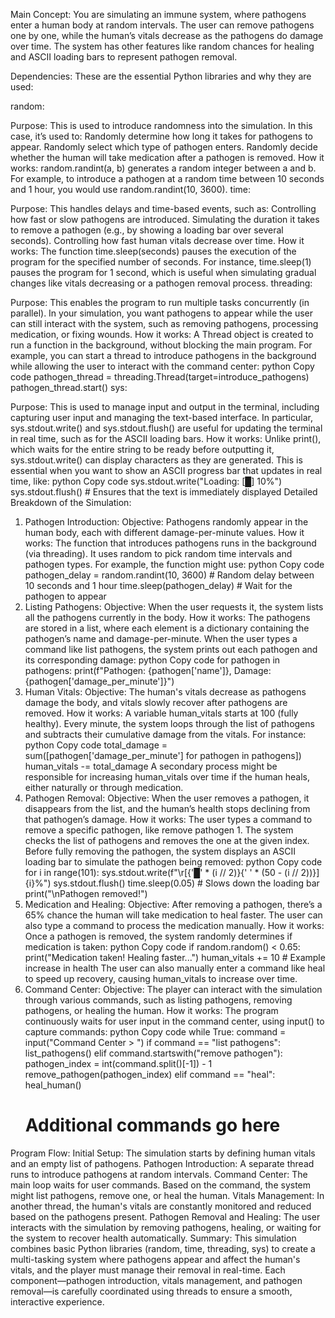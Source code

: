 Main Concept:
You are simulating an immune system, where pathogens enter a human body at random intervals. The user can remove pathogens one by one, while the human’s vitals decrease as the pathogens do damage over time. The system has other features like random chances for healing and ASCII loading bars to represent pathogen removal.

Dependencies:
These are the essential Python libraries and why they are used:

random:

Purpose: This is used to introduce randomness into the simulation. In this case, it’s used to:
Randomly determine how long it takes for pathogens to appear.
Randomly select which type of pathogen enters.
Randomly decide whether the human will take medication after a pathogen is removed.
How it works: random.randint(a, b) generates a random integer between a and b. For example, to introduce a pathogen at a random time between 10 seconds and 1 hour, you would use random.randint(10, 3600).
time:

Purpose: This handles delays and time-based events, such as:
Controlling how fast or slow pathogens are introduced.
Simulating the duration it takes to remove a pathogen (e.g., by showing a loading bar over several seconds).
Controlling how fast human vitals decrease over time.
How it works: The function time.sleep(seconds) pauses the execution of the program for the specified number of seconds. For instance, time.sleep(1) pauses the program for 1 second, which is useful when simulating gradual changes like vitals decreasing or a pathogen removal process.
threading:

Purpose: This enables the program to run multiple tasks concurrently (in parallel). In your simulation, you want pathogens to appear while the user can still interact with the system, such as removing pathogens, processing medication, or fixing wounds.
How it works: A Thread object is created to run a function in the background, without blocking the main program. For example, you can start a thread to introduce pathogens in the background while allowing the user to interact with the command center:
python
Copy code
pathogen_thread = threading.Thread(target=introduce_pathogens)
pathogen_thread.start()
sys:

Purpose: This is used to manage input and output in the terminal, including capturing user input and managing the text-based interface. In particular, sys.stdout.write() and sys.stdout.flush() are useful for updating the terminal in real time, such as for the ASCII loading bars.
How it works: Unlike print(), which waits for the entire string to be ready before outputting it, sys.stdout.write() can display characters as they are generated. This is essential when you want to show an ASCII progress bar that updates in real time, like:
python
Copy code
sys.stdout.write("Loading: [█] 10%")
sys.stdout.flush()  # Ensures that the text is immediately displayed
Detailed Breakdown of the Simulation:
1. Pathogen Introduction:
Objective: Pathogens randomly appear in the human body, each with different damage-per-minute values.
How it works:
The function that introduces pathogens runs in the background (via threading). It uses random to pick random time intervals and pathogen types.
For example, the function might use:
python
Copy code
pathogen_delay = random.randint(10, 3600)  # Random delay between 10 seconds and 1 hour
time.sleep(pathogen_delay)  # Wait for the pathogen to appear
2. Listing Pathogens:
Objective: When the user requests it, the system lists all the pathogens currently in the body.
How it works:
The pathogens are stored in a list, where each element is a dictionary containing the pathogen’s name and damage-per-minute.
When the user types a command like list pathogens, the system prints out each pathogen and its corresponding damage:
python
Copy code
for pathogen in pathogens:
    print(f"Pathogen: {pathogen['name']}, Damage: {pathogen['damage_per_minute']}")
3. Human Vitals:
Objective: The human's vitals decrease as pathogens damage the body, and vitals slowly recover after pathogens are removed.
How it works:
A variable human_vitals starts at 100 (fully healthy). Every minute, the system loops through the list of pathogens and subtracts their cumulative damage from the vitals.
For instance:
python
Copy code
total_damage = sum([pathogen['damage_per_minute'] for pathogen in pathogens])
human_vitals -= total_damage
A secondary process might be responsible for increasing human_vitals over time if the human heals, either naturally or through medication.
4. Pathogen Removal:
Objective: When the user removes a pathogen, it disappears from the list, and the human’s health stops declining from that pathogen’s damage.
How it works:
The user types a command to remove a specific pathogen, like remove pathogen 1. The system checks the list of pathogens and removes the one at the given index.
Before fully removing the pathogen, the system displays an ASCII loading bar to simulate the pathogen being removed:
python
Copy code
for i in range(101):
    sys.stdout.write(f"\r[{'█' * (i // 2)}{' ' * (50 - (i // 2))}] {i}%")
    sys.stdout.flush()
    time.sleep(0.05)  # Slows down the loading bar
print("\nPathogen removed!")
5. Medication and Healing:
Objective: After removing a pathogen, there’s a 65% chance the human will take medication to heal faster. The user can also type a command to process the medication manually.
How it works:
Once a pathogen is removed, the system randomly determines if medication is taken:
python
Copy code
if random.random() < 0.65:
    print("Medication taken! Healing faster...")
    human_vitals += 10  # Example increase in health
The user can also manually enter a command like heal to speed up recovery, causing human_vitals to increase over time.
6. Command Center:
Objective: The player can interact with the simulation through various commands, such as listing pathogens, removing pathogens, or healing the human.
How it works:
The program continuously waits for user input in the command center, using input() to capture commands:
python
Copy code
while True:
    command = input("Command Center > ")
    if command == "list pathogens":
        list_pathogens()
    elif command.startswith("remove pathogen"):
        pathogen_index = int(command.split()[-1]) - 1
        remove_pathogen(pathogen_index)
    elif command == "heal":
        heal_human()
    # Additional commands go here
Program Flow:
Initial Setup: The simulation starts by defining human vitals and an empty list of pathogens.
Pathogen Introduction: A separate thread runs to introduce pathogens at random intervals.
Command Center: The main loop waits for user commands. Based on the command, the system might list pathogens, remove one, or heal the human.
Vitals Management: In another thread, the human's vitals are constantly monitored and reduced based on the pathogens present.
Pathogen Removal and Healing: The user interacts with the simulation by removing pathogens, healing, or waiting for the system to recover health automatically.
Summary:
This simulation combines basic Python libraries (random, time, threading, sys) to create a multi-tasking system where pathogens appear and affect the human's vitals, and the player must manage their removal in real-time. Each component—pathogen introduction, vitals management, and pathogen removal—is carefully coordinated using threads to ensure a smooth, interactive experience.
